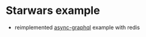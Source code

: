# Starwars example

- reimplemented [async-graphql](https://github.com/async-graphql/examples/tree/fa8fc5dde0e1f70dee67719eceecfc9ade250d1f/actix-web/starwars) example with redis